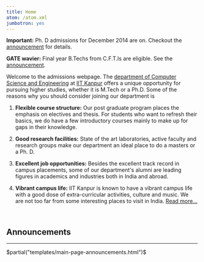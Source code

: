 ```yaml
---
title: Home
atom: /atom.xml
jumbotron: yes
---
```



<div class="alert alert-danger">

**Important:** Ph. D admissions for December 2014 are on. Checkout the
  [announcement][phd2014-ann] for details.

**GATE wavier:** Final year B.Techs from C.F.T.Is are eligible. See the
[announcement][direct-phd].

</div>

Welcome to the admissions webpage. The
[department of Computer Science and Engineering][cse] at
[IIT Kanpur][iitk] offers a unique opportunity for pursuing higher
studies, whether it is M.Tech or a Ph.D. Some of the reasons why you
should consider joining our department is

1. **Flexible course structure:** Our post graduate program places the
  emphasis on electives and thesis. For students who want to refresh
  their basics, we do have a few introductory courses mainly to make up
  for gaps in their knowledge.

2. **Good research facilities:** State of the art laboratories, active
   faculty and research groups make our department an ideal place to
   do a masters or a Ph. D.

3. **Excellent job opportunities:** Besides the excellent track record
   in campus placements, some of our department's alumni are leading
   figures in academics and industries both in India and abroad.

4. **Vibrant campus life:** IIT Kanpur is known to have a vibrant
   campus life with a good dose of extra-curricular activities, culture
   and music. We are not too far from some interesting places to visit in
   India. <a class="btn btn-default pull-right" href="/why/">
   Read more...</a>

<br/>


## Announcements

<hr/>

$partial("templates/main-page-announcements.html")$


[ann]: </announcements.html> "Read all $announcecount$"
[doaa]: <http://www.iitk.ac.in/doaa/DOAA/admissions.html>
[dec2014]: <http://www.iitk.ac.in/doaa/DOAA/admission2014_2.htm>
[phd2014-ann]: </announcements/2014-10-22-Ph.D-admission-December-2014/>
[cse]: <http://cse.iitk.ac.in/>
[iitk]: <http://www.iitk.ac.in/>
[direct-phd]: </announcements/2014-09-29-Direct-Admission-without-GATE/>
